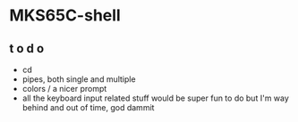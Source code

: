 # MKS65C-shell

## t o   d o 

+ cd
+ pipes, both single and multiple
+ colors / a nicer prompt
+ all the keyboard input related stuff would be super fun to do but I'm way behind and out of time, god dammit

